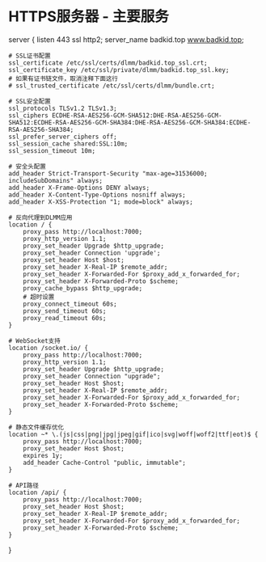 # HTTPS服务器 - 主要服务
server {
    listen 443 ssl http2;
    server_name badkid.top www.badkid.top;

    # SSL证书配置
    ssl_certificate /etc/ssl/certs/dlmm/badkid.top_ssl.crt;
    ssl_certificate_key /etc/ssl/private/dlmm/badkid.top_ssl.key;
    # 如果有证书链文件，取消注释下面这行
    # ssl_trusted_certificate /etc/ssl/certs/dlmm/bundle.crt;

    # SSL安全配置
    ssl_protocols TLSv1.2 TLSv1.3;
    ssl_ciphers ECDHE-RSA-AES256-GCM-SHA512:DHE-RSA-AES256-GCM-SHA512:ECDHE-RSA-AES256-GCM-SHA384:DHE-RSA-AES256-GCM-SHA384:ECDHE-RSA-AES256-SHA384;
    ssl_prefer_server_ciphers off;
    ssl_session_cache shared:SSL:10m;
    ssl_session_timeout 10m;

    # 安全头配置
    add_header Strict-Transport-Security "max-age=31536000; includeSubDomains" always;
    add_header X-Frame-Options DENY always;
    add_header X-Content-Type-Options nosniff always;
    add_header X-XSS-Protection "1; mode=block" always;

    # 反向代理到DLMM应用
    location / {
        proxy_pass http://localhost:7000;
        proxy_http_version 1.1;
        proxy_set_header Upgrade $http_upgrade;
        proxy_set_header Connection 'upgrade';
        proxy_set_header Host $host;
        proxy_set_header X-Real-IP $remote_addr;
        proxy_set_header X-Forwarded-For $proxy_add_x_forwarded_for;
        proxy_set_header X-Forwarded-Proto $scheme;
        proxy_cache_bypass $http_upgrade;
        # 超时设置
        proxy_connect_timeout 60s;
        proxy_send_timeout 60s;
        proxy_read_timeout 60s;
    }

    # WebSocket支持
    location /socket.io/ {
        proxy_pass http://localhost:7000;
        proxy_http_version 1.1;
        proxy_set_header Upgrade $http_upgrade;
        proxy_set_header Connection "upgrade";
        proxy_set_header Host $host;
        proxy_set_header X-Real-IP $remote_addr;
        proxy_set_header X-Forwarded-For $proxy_add_x_forwarded_for;
        proxy_set_header X-Forwarded-Proto $scheme;
    }

    # 静态文件缓存优化
    location ~* \.(js|css|png|jpg|jpeg|gif|ico|svg|woff|woff2|ttf|eot)$ {
        proxy_pass http://localhost:7000;
        proxy_set_header Host $host;
        expires 1y;
        add_header Cache-Control "public, immutable";
    }

    # API路径
    location /api/ {
        proxy_pass http://localhost:7000;
        proxy_set_header Host $host;
        proxy_set_header X-Real-IP $remote_addr;
        proxy_set_header X-Forwarded-For $proxy_add_x_forwarded_for;
        proxy_set_header X-Forwarded-Proto $scheme;
    }
}